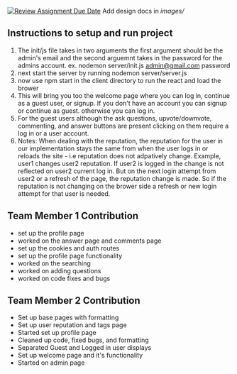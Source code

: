 [![Review Assignment Due Date](https://classroom.github.com/assets/deadline-readme-button-24ddc0f5d75046c5622901739e7c5dd533143b0c8e959d652212380cedb1ea36.svg)](https://classroom.github.com/a/tRxoBzS5)
Add design docs in *images/*

## Instructions to setup and run project
1. The init/js file takes in two arguments the first argument should be the admin's email and the second arguemnt takes in the password for the admins account. ex. nodemon server/init.js admin@gmail.com password
2. next start the server by running nodemon server/server.js
3. now use npm start in the client directory to run the react and load the brower
4. This will bring you too the welcome page where you can log in, continue as a guest user, or signup. If you don't have an account you can signup or continue as guest. otherwise you can log in.
5. For the guest users although the ask questions, upvote/downvote, commenting, and answer buttons are present clicking on them require a log in or a user account.
6. Notes: When dealing with the reputation, the reputation for the user in our implementation stays the same from when the user logs in or reloads the site - i.e reputation does not adpatively change. Example, user1 changes user2 reputation. If user2 is logged in the change is not reflected on user2 current log in. But on the next login attempt from user2 or a refresh of the page, the reputation change is made.
So if the reputation is not changing on the brower side a refresh or new login attempt for that user is needed. 

## Team Member 1 Contribution
- set up the profile page
- worked on the answer page and comments page
- set up the cookies and auth routes
- set up the profile page functionality
- worked on the searching
- worked on adding questions
- worked on code fixes and bugs

## Team Member 2 Contribution
 - Set up base pages with formatting
 - Set up user reputation and tags page
 - Started set up profile page
 - Cleaned up code, fixed bugs, and formatting
 - Separated Guest and Logged in user displays
 - Set up welcome page and it's functionality
 - Started on admin page 